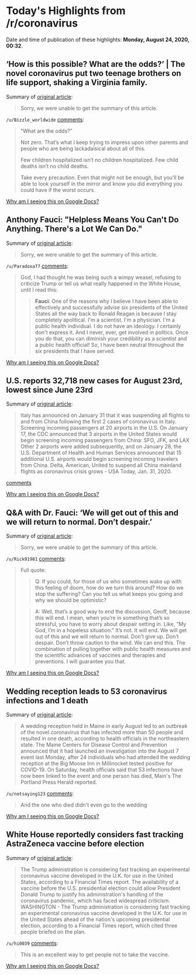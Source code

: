 # Today's Highlights from /r/coronavirus

Date and time of publication of these highlights: **Monday, August 24, 2020, 00:32**.

## ‘How is this possible? What are the odds?’ | The novel coronavirus put two teenage brothers on life support, shaking a Virginia family.

Summary of [original article](https://www.washingtonpost.com/nation/2020/08/23/brothers-coronavirus-virginia/?arc404=true):

> Sorry, we were unable to get the summary of this article.

`/u/Bizzle_worldwide` [comments](https://www.reddit.com/r/Coronavirus/comments/ifd9t1/how_is_this_possible_what_are_the_odds_the_novel/):

> “What are the odds?”
> 
> Not zero. That’s what I keep trying to impress upon other parents and people who are being lackadaisical about all of this. 
> 
> Few children hospitalized isn’t no children hospitalized. Few child deaths isn’t no child deaths. 
> 
> Take every precaution. Even that might not be enough, but you’ll be able to look yourself in the mirror and know you did everything you could have if the worst occurs.

[Why am I seeing this on Google Docs?](https://docs.google.com/document/d/1Dc6We63vOXIZsc0op-Bt4abqkYjXzOigalQqFxmvvbM/edit?usp=sharing)

## Anthony Fauci: "Helpless Means You Can't Do Anything. There's a Lot We Can Do."

Summary of [original article](https://www.spiegel.de/international/world/anthony-fauci-helpless-means-you-can-t-do-anyting-there-s-a-lot-we-can-do-a-211cdaf5-d0b1-41f4-b62c-25b76f4d8828):

> Sorry, we were unable to get the summary of this article.

`/u/Paradoxa77` [comments](https://www.reddit.com/r/Coronavirus/comments/if3gj9/anthony_fauci_helpless_means_you_cant_do_anything/):

> God, I had thought he was being such a wimpy weasel, refusing to criticize Trump or tell us what really happened in the White House, until I read this:
> 
> > **Fauci**: One of the reasons why I believe I have been able to effectively and successfully advise six presidents of the United States all the way back to Ronald Reagan is because I stay completely apolitical. I'm a scientist. I'm a physician. I'm a public health individual. I do not have an ideology. I certainly don't express it. And I never, ever, get involved in politics. Once you do that, you can diminish your credibility as a scientist and a public health official! So, I have been neutral throughout the six presidents that I have served. 

[Why am I seeing this on Google Docs?](https://docs.google.com/document/d/1Dc6We63vOXIZsc0op-Bt4abqkYjXzOigalQqFxmvvbM/edit?usp=sharing)

## U.S. reports 32,718 new cases for August 23rd, lowest since June 23rd

Summary of [original article](https://www.worldometers.info/coronavirus/country/us/):

> Italy has announced on January 31 that it was suspending all flights to and from China following the first 2 cases of coronavirus in Italy. Screening incoming passengers at 20 airports in the U.S. On January 17, the CDC announced that 3 airports in the United States would begin screening incoming passengers from China: SFO, JFK, and LAX Other 2 airports were added subsequently, and on January 28, the U.S. Department of Health and Human Services announced that 15 additional U.S. airports would begin screening incoming travelers from China. Delta, American, United to suspend all China mainland flights as coronavirus crisis grows - USA Today, Jan. 31, 2020.

[comments](https://www.reddit.com/r/Coronavirus/comments/ifg7dy/us_reports_32718_new_cases_for_august_23rd_lowest/)

[Why am I seeing this on Google Docs?](https://docs.google.com/document/d/1Dc6We63vOXIZsc0op-Bt4abqkYjXzOigalQqFxmvvbM/edit?usp=sharing)

## Q&A with Dr. Fauci: ‘We will get out of this and we will return to normal. Don’t despair.’

Summary of [original article](https://www.washingtonpost.com/entertainment/qanda-with-dr-fauci-we-will-get-out-of-this-and-we-will-return-to-normal-dont-despair/2020/08/20/e986cca8-e232-11ea-b69b-64f7b0477ed4_story.html):

> Sorry, we were unable to get the summary of this article.

`/u/Rick91981` [comments](https://www.reddit.com/r/Coronavirus/comments/if8ngp/qa_with_dr_fauci_we_will_get_out_of_this_and_we/):

> Full quote:
> 
> >Q: If you could, for those of us who sometimes wake up with this feeling of doom, how do we turn this around? How do we stop the suffering? Can you tell us what keeps you going and why we should be optimistic?
> 
> 
> >A: Well, that’s a good way to end the discussion, Geoff, because this will end. I mean, when you’re in something that’s so stressful, you have to worry about despair setting in. Like, “My God, I’m in a hopeless situation.” It’s not. It will end. We will get out of this and we will return to normal. Don’t give up. Don’t despair. Don’t throw caution to the wind. We can end this. The combination of pulling together with public health measures and the scientific advances of vaccines and therapies and preventions. I will guarantee you that.

[Why am I seeing this on Google Docs?](https://docs.google.com/document/d/1Dc6We63vOXIZsc0op-Bt4abqkYjXzOigalQqFxmvvbM/edit?usp=sharing)

## Wedding reception leads to 53 coronavirus infections and 1 death

Summary of [original article](https://www.newsweek.com/wedding-reception-leads-53-coronavirus-infections-1-death-1527006):

> A wedding reception held in Maine in early August led to an outbreak of the novel coronavirus that has infected more than 50 people and resulted in one death, according to health officials in the northeastern state. The Maine Centers for Disease Control and Prevention announced that it had launched an investigation into the August 7 event last Monday, after 24 individuals who had attended the wedding reception at the Big Moose Inn in Millinocket tested positive for COVID-19. On Saturday, health officials said that 53 infections have now been linked to the event and one person has died, Main's The Portland Press Herald reported.

`/u/notsaying123` [comments](https://www.reddit.com/r/Coronavirus/comments/if8zdq/wedding_reception_leads_to_53_coronavirus/):

> And the one who died didn't even go to the wedding

[Why am I seeing this on Google Docs?](https://docs.google.com/document/d/1Dc6We63vOXIZsc0op-Bt4abqkYjXzOigalQqFxmvvbM/edit?usp=sharing)

## White House reportedly considers fast tracking AstraZeneca vaccine before election

Summary of [original article](https://www.msn.com/en-us/news/politics/trump-reportedly-considers-fast-tracking-astrazeneca-vaccine-before-election/ar-BB18hRmD):

> The Trump administration is considering fast tracking an experimental coronavirus vaccine developed in the U.K. for use in the United States, according to a Financial Times report. The availability of a vaccine before the U.S. presidential election could allow President Donald Trump to justify his administration's handling of the coronavirus pandemic, which has faced widespread criticism. WASHINGTON - The Trump administration is considering fast tracking an experimental coronavirus vaccine developed in the U.K. for use in the United States ahead of the nation's upcoming presidential election, according to a Financial Times report, which cited three people briefed on the plan.

`/u/hi0039` [comments](https://www.reddit.com/r/Coronavirus/comments/ifenfs/white_house_reportedly_considers_fast_tracking/):

> This is an excellent way to get people not to take the vaccine.

[Why am I seeing this on Google Docs?](https://docs.google.com/document/d/1Dc6We63vOXIZsc0op-Bt4abqkYjXzOigalQqFxmvvbM/edit?usp=sharing)

